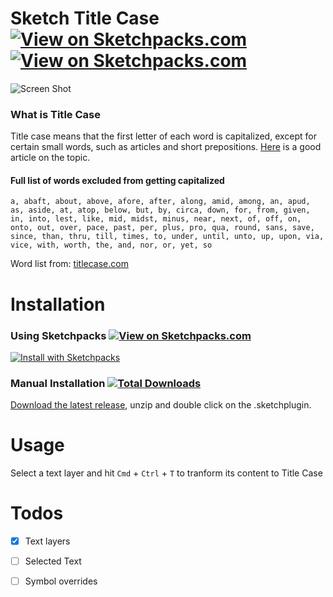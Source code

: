# Sketch Title Case [![View on Sketchpacks.com](https://badges.sketchpacks.com/plugins/lol.mattias.title-case/compatibility.svg)](https://sketchpacks.com/Hemmingsson/Sketch-Title-Case/) [![View on Sketchpacks.com](https://badges.sketchpacks.com/plugins/lol.mattias.title-case/version.svg)](https://sketchpacks.com/Hemmingsson/Sketch-Title-Case/)

![Screen Shot](https://media.giphy.com/media/l0IsIwEvoqDkP2gGQ/giphy.gif)

### What is Title Case

Title case means that the first letter of each word is capitalized, except for certain small words, such as articles and short prepositions. [Here](https://medium.com/@jsaito/making-a-case-for-letter-case-19d09f653c98) is a good article on the topic.


#### Full list of words excluded from getting capitalized

``a, abaft, about, above, afore, after, along, amid, among, an, apud, as, aside, at, atop, below, but, by, circa, down, for, from, given, in, into, lest, like, mid, midst, minus, near, next, of, off, on, onto, out, over, pace, past, per, plus, pro, qua, round, sans, save, since, than, thru, till, times, to, under, until, unto, up, upon, via, vice, with, worth, the, and, nor, or, yet, so``

Word list from: [titlecase.com](http://titlecase.com/)

# Installation

### Using Sketchpacks [![View on Sketchpacks.com](https://badges.sketchpacks.com/plugins/lol.mattias.title-case/downloads/total.svg)](https://sketchpacks.com/Hemmingsson/Sketch-Title-Case/)

[![Install with Sketchpacks](http://sketchpacks-com.s3.amazonaws.com/assets/badges/sketchpacks-badge-install.png "Install with Sketchpacks")](https://sketchpacks.com/Hemmingsson/Sketch-Title-Case/install)


### Manual Installation [![Total Downloads](https://img.shields.io/github/downloads/hemmingsson/Sketch-Title-Case/total.svg)](https://github.com/Hemmingsson/Sketch-Title-Case/releases/latest)

[Download the latest release](https://github.com/Hemmingsson/Sketch-Title-Case/releases/latest), unzip and double click on the .sketchplugin.


# Usage

Select a text layer and hit `Cmd` + `Ctrl` + `T` to tranform its content to Title Case

# Todos
- [x] Text layers
- [ ] Selected Text
- [ ] Symbol overrides

